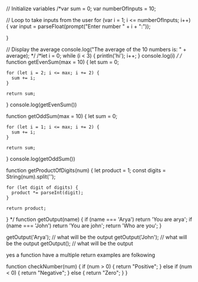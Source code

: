 // Initialize variables
/*var sum = 0;
var numberOfInputs = 10;

// Loop to take inputs from the user
for (var i = 1; i <= numberOfInputs; i++) {
  var input = parseFloat(prompt("Enter number " + i + ":"));
  
}

// Display the average
console.log("The average of the 10 numbers is: " + average); */
/*let i = 0;
while (i < 3) {
  println('hi');
  i++;
}
console.log(i) */
/*
function getEvenSum(max = 10) {
    let sum = 0;
  
    for (let i = 2; i <= max; i += 2) {
      sum += i;
    }
  
    return sum;
  }
  console.log(getEvenSum())



  function getOddSum(max = 10) {
    let sum = 0;
  
    for (let i = 1; i <= max; i += 2) {
      sum += i;
    }
  
    return sum;
  }
  console.log(getOddSum())

 
  function getProductOfDigits(num) {
    let product = 1;
    const digits = String(num).split('');
  
    for (let digit of digits) {
      product *= parseInt(digit);
    }
  
    return product;
  } */
  function getOutput(name) {
    if (name === 'Arya') return 'You are arya';
    if (name === 'John') return 'You are john';
    return 'Who are you';
  }
  
  getOutput('Arya'); // what will be the output
  getOutput('John'); // what will be the output
  getOutput(); // what will be the output


  yes a function have a multiple return examples are folkowing

  function checkNumber(num) {
    if (num > 0) {
      return "Positive";
    } else if (num < 0) {
      return "Negative";
    } else {
      return "Zero";
    }
  }
  

